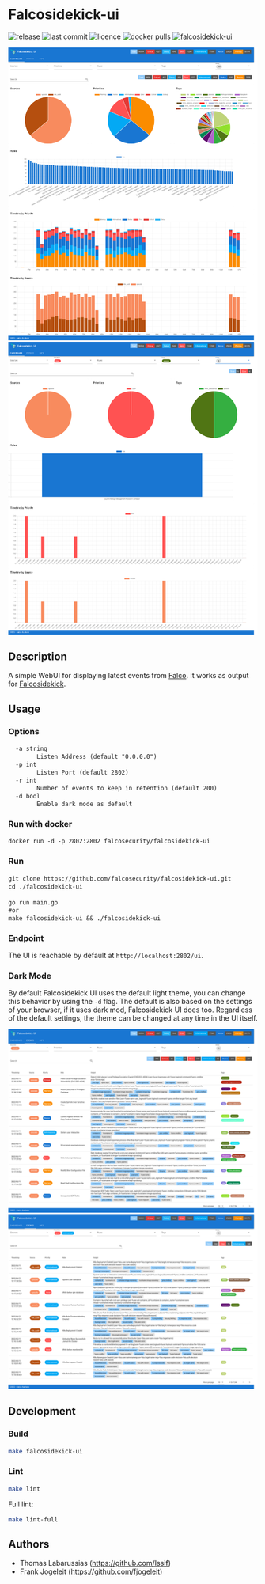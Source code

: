 # Falcosidekick-ui

![release](https://flat.badgen.net/github/release/falcosecurity/falcosidekick-ui/latest?color=green) ![last commit](https://flat.badgen.net/github/last-commit/falcosecurity/falcosidekick-ui) ![licence](https://flat.badgen.net/badge/license/Apache/blue) ![docker pulls](https://flat.badgen.net/docker/pulls/falcosecurity/falcosidekick-ui?icon=docker) [![falcosidekick-ui](https://circleci.com/gh/falcosecurity/falcosidekick-ui.svg?style=shield)](https://circleci.com/gh/falcosecurity/falcosidekick-ui)

![falcosidekick-ui](https://github.com/falcosecurity/falcosidekick-ui/raw/master/imgs/webui_01.png)
![falcosidekick-ui](https://github.com/falcosecurity/falcosidekick-ui/raw/master/imgs/webui_02.png)

## Description

A simple WebUI for displaying latest events from [Falco](https://falco.org). It works as output for [Falcosidekick](https://github.com/falcosecurity/falcosidekick).

## Usage

### Options

```shell
  -a string
        Listen Address (default "0.0.0.0")
  -p int
        Listen Port (default 2802)
  -r int
        Number of events to keep in retention (default 200)
  -d bool
        Enable dark mode as default
```

### Run with docker

```shell
docker run -d -p 2802:2802 falcosecurity/falcosidekick-ui 
```

### Run

```
git clone https://github.com/falcosecurity/falcosidekick-ui.git
cd ./falcosidekick-ui

go run main.go
#or
make falcosidekick-ui && ./falcosidekick-ui

```

### Endpoint

The UI is reachable by default at `http://localhost:2802/ui`.

### Dark Mode

By default Falcosidekick UI uses the default light theme, you can change this behavior by using the `-d` flag. The default is also based on the settings of your browser, if it uses dark mod, Falcosidekick UI does too. Regardless of the default settings, the theme can be changed at any time in the UI itself.

![falcosidekick-ui](https://github.com/falcosecurity/falcosidekick-ui/raw/master/imgs/webui_03.png)
![falcosidekick-ui](https://github.com/falcosecurity/falcosidekick-ui/raw/master/imgs/webui_04.png)

## Development

### Build

```bash
make falcosidekick-ui
```

### Lint

```bash
make lint
```

Full lint:

```bash
make lint-full
```

## Authors

* Thomas Labarussias (https://github.com/Issif)
* Frank Jogeleit (https://github.com/fjogeleit)
